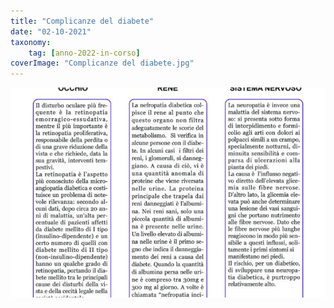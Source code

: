 ```yaml
---
title: "Complicanze del diabete"
date: "02-10-2021"
taxonomy: 
    tag: [anno-2022-in-corso]
coverImage: "Complicanze del diabete.jpg"
---
```


![Complicanze del diabete.jpg](images/Complicanze%20del%20diabete.jpg)
